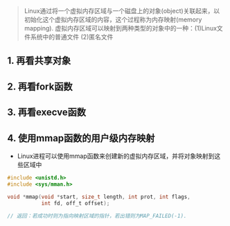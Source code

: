 > Linux通过将一个虚拟内存区域与一个磁盘上的对象(object)关联起来，以初始化这个虚拟内存区域的内容，这个过程称为内存映射(memory mapping). 
> 虚拟内存区域可以映射到两种类型的对象中的一种：(1)Linux文件系统中的普通文件 (2)匿名文件

## 1. 再看共享对象

## 2. 再看fork函数

## 3. 再看execve函数

## 4. 使用mmap函数的用户级内存映射
* Linux进程可以使用mmap函数来创建新的虚拟内存区域，并将对象映射到这些区域中
```C
#include <unistd.h>
#include <sys/mman.h>

void *mmap(void *start, size_t length, int prot, int flags,
           int fd, off_t offset);
       
// 返回：若成功时则为指向映射区域的指针，若出错则为MAP_FAILED(-1).

```
